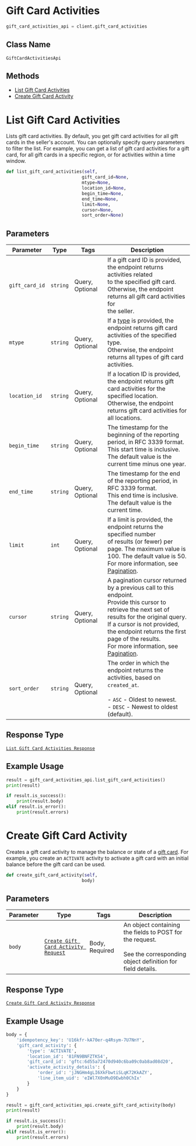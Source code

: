 # Gift Card Activities

```python
gift_card_activities_api = client.gift_card_activities
```

## Class Name

`GiftCardActivitiesApi`

## Methods

* [List Gift Card Activities](../../doc/api/gift-card-activities.md#list-gift-card-activities)
* [Create Gift Card Activity](../../doc/api/gift-card-activities.md#create-gift-card-activity)


# List Gift Card Activities

Lists gift card activities. By default, you get gift card activities for all
gift cards in the seller's account. You can optionally specify query parameters to
filter the list. For example, you can get a list of gift card activities for a gift card,
for all gift cards in a specific region, or for activities within a time window.

```python
def list_gift_card_activities(self,
                             gift_card_id=None,
                             mtype=None,
                             location_id=None,
                             begin_time=None,
                             end_time=None,
                             limit=None,
                             cursor=None,
                             sort_order=None)
```

## Parameters

| Parameter | Type | Tags | Description |
|  --- | --- | --- | --- |
| `gift_card_id` | `string` | Query, Optional | If a gift card ID is provided, the endpoint returns activities related<br>to the specified gift card. Otherwise, the endpoint returns all gift card activities for<br>the seller. |
| `mtype` | `string` | Query, Optional | If a [type](entity:GiftCardActivityType) is provided, the endpoint returns gift card activities of the specified type.<br>Otherwise, the endpoint returns all types of gift card activities. |
| `location_id` | `string` | Query, Optional | If a location ID is provided, the endpoint returns gift card activities for the specified location.<br>Otherwise, the endpoint returns gift card activities for all locations. |
| `begin_time` | `string` | Query, Optional | The timestamp for the beginning of the reporting period, in RFC 3339 format.<br>This start time is inclusive. The default value is the current time minus one year. |
| `end_time` | `string` | Query, Optional | The timestamp for the end of the reporting period, in RFC 3339 format.<br>This end time is inclusive. The default value is the current time. |
| `limit` | `int` | Query, Optional | If a limit is provided, the endpoint returns the specified number<br>of results (or fewer) per page. The maximum value is 100. The default value is 50.<br>For more information, see [Pagination](https://developer.squareup.com/docs/working-with-apis/pagination). |
| `cursor` | `string` | Query, Optional | A pagination cursor returned by a previous call to this endpoint.<br>Provide this cursor to retrieve the next set of results for the original query.<br>If a cursor is not provided, the endpoint returns the first page of the results.<br>For more information, see [Pagination](https://developer.squareup.com/docs/working-with-apis/pagination). |
| `sort_order` | `string` | Query, Optional | The order in which the endpoint returns the activities, based on `created_at`.<br><br>- `ASC` - Oldest to newest.<br>- `DESC` - Newest to oldest (default). |

## Response Type

[`List Gift Card Activities Response`](../../doc/models/list-gift-card-activities-response.md)

## Example Usage

```python
result = gift_card_activities_api.list_gift_card_activities()
print(result)

if result.is_success():
    print(result.body)
elif result.is_error():
    print(result.errors)
```


# Create Gift Card Activity

Creates a gift card activity to manage the balance or state of a [gift card](../../doc/models/gift-card.md).
For example, you create an `ACTIVATE` activity to activate a gift card with an initial balance
before the gift card can be used.

```python
def create_gift_card_activity(self,
                             body)
```

## Parameters

| Parameter | Type | Tags | Description |
|  --- | --- | --- | --- |
| `body` | [`Create Gift Card Activity Request`](../../doc/models/create-gift-card-activity-request.md) | Body, Required | An object containing the fields to POST for the request.<br><br>See the corresponding object definition for field details. |

## Response Type

[`Create Gift Card Activity Response`](../../doc/models/create-gift-card-activity-response.md)

## Example Usage

```python
body = {
    'idempotency_key': 'U16kfr-kA70er-q4Rsym-7U7NnY',
    'gift_card_activity': {
        'type': 'ACTIVATE',
        'location_id': '81FN9BNFZTKS4',
        'gift_card_id': 'gftc:6d55a72470d940c6ba09c0ab8ad08d20',
        'activate_activity_details': {
            'order_id': 'jJNGHm4gLI6XkFbwtiSLqK72KkAZY',
            'line_item_uid': 'eIWl7X0nMuO9Ewbh0ChIx'
        }
    }
}

result = gift_card_activities_api.create_gift_card_activity(body)
print(result)

if result.is_success():
    print(result.body)
elif result.is_error():
    print(result.errors)
```

